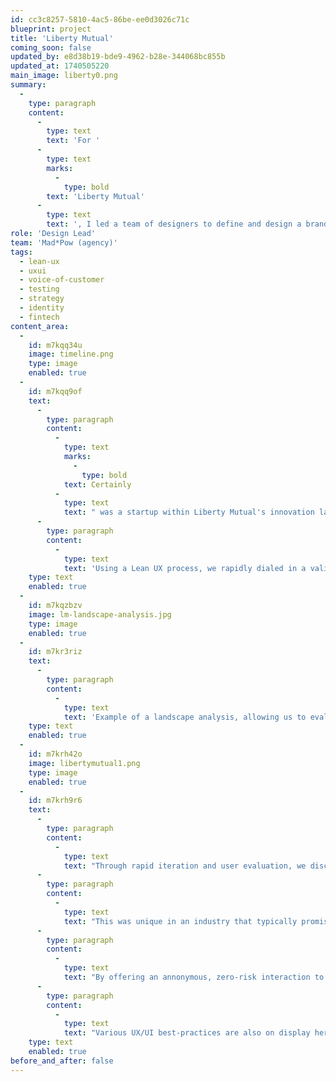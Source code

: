 ```yaml
---
id: cc3c8257-5810-4ac5-86be-ee0d3026c71c
blueprint: project
title: 'Liberty Mutual'
coming_soon: false
updated_by: e8d38b19-bde9-4962-b28e-344068bc855b
updated_at: 1740505220
main_image: liberty0.png
summary:
  -
    type: paragraph
    content:
      -
        type: text
        text: 'For '
      -
        type: text
        marks:
          -
            type: bold
        text: 'Liberty Mutual'
      -
        type: text
        text: ', I led a team of designers to define and design a brand new insurance product aimed at millennials.'
role: 'Design Lead'
team: 'Mad*Pow (agency)'
tags:
  - lean-ux
  - uxui
  - voice-of-customer
  - testing
  - strategy
  - identity
  - fintech
content_area:
  -
    id: m7kqq34u
    image: timeline.png
    type: image
    enabled: true
  -
    id: m7kqq9of
    text:
      -
        type: paragraph
        content:
          -
            type: text
            marks:
              -
                type: bold
            text: Certainly
          -
            type: text
            text: " was a startup within Liberty Mutual's innovation labs. I led a zero-to-launch conception and design of this net-new insurance offering, aimed at millennials, a typically under-insured group. "
      -
        type: paragraph
        content:
          -
            type: text
            text: 'Using a Lean UX process, we rapidly dialed in a validated strategy which was effective differentiating Certainly in a crowded and commoditized market.'
    type: text
    enabled: true
  -
    id: m7kqzbzv
    image: lm-landscape-analysis.jpg
    type: image
    enabled: true
  -
    id: m7kr3riz
    text:
      -
        type: paragraph
        content:
          -
            type: text
            text: 'Example of a landscape analysis, allowing us to evaluate what worked and where there was room for improvement.'
    type: text
    enabled: true
  -
    id: m7krh42o
    image: libertymutual1.png
    type: image
    enabled: true
  -
    id: m7krh9r6
    text:
      -
        type: paragraph
        content:
          -
            type: text
            text: "Through rapid iteration and user evaluation, we discovered the power of a 'pre-quote calculator', allowing prospective customers to get a quick sense of possible costs and options. "
      -
        type: paragraph
        content:
          -
            type: text
            text: "This was unique in an industry that typically promises 'a quote in as little as 5 minutes'; millennials were wary of givinng away personal information in a quote process, (rightly) fearful of being spammed and pursued by these companies."
      -
        type: paragraph
        content:
          -
            type: text
            text: "By offering an annonymous, zero-risk interaction to start the relationship, we were able to build trust and position this new brand as a helpful tool, which resonated far better with our target audience than 'old-school' quote flows used by all our competitors."
      -
        type: paragraph
        content:
          -
            type: text
            text: "Various UX/UI best-practices are also on display here: good/better/best tiers to reduce choice paralysis; contextual tooltips to unfold educational content in a 'call and response' pattern; and, from a content-strategy perspective, a focus on the customer's needs rather than the supposed merits of the product."
    type: text
    enabled: true
before_and_after: false
---
```

